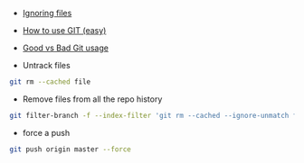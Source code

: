 <!-- 
.. link: 
.. description: 
.. tags: 
.. date: 2013/09/30 18:09:22
.. title: Git references
.. slug: git-references
-->

* [Ignoring files](https://help.github.com/articles/ignoring-files)
* [How to use GIT (easy)](https://speakerdeck.com/matze/distributed-version-control-and-why-you-want-to-use-it)
* [Good vs Bad Git usage](https://cwiki.apache.org/confluence/display/FLEX/Good+vs+Bad+Git+usage)

* Untrack files

````bash
git rm --cached file
````
* Remove files from all the repo history

````bash
git filter-branch -f --index-filter 'git rm --cached --ignore-unmatch filename' HEAD
````

* force a push

````bash 
git push origin master --force
````




